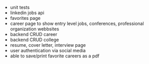 - unit tests
- linkedin jobs api
- favorites page
- career page to show entry level jobs, conferences, professional organization webbsites
- backend CRUD career
- backend CRUD college
- resume, cover letter, interview page
- user authentication via social media
- able to save/print favorite careers as a pdf
